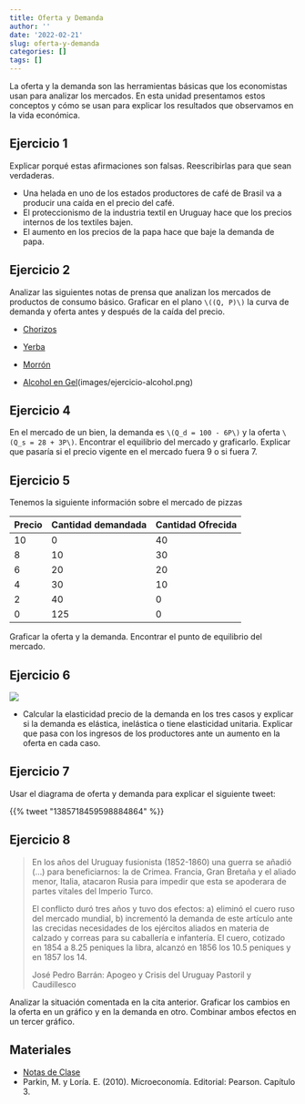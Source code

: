 ```yaml
---
title: Oferta y Demanda
author: ''
date: '2022-02-21'
slug: oferta-y-demanda
categories: []
tags: []
---
```


La oferta y la demanda son las herramientas básicas que los economistas usan para analizar los mercados. En esta unidad presentamos estos conceptos y cómo se usan para explicar los resultados que observamos en la vida económica.

## Ejercicio 1

Explicar porqué estas afirmaciones son falsas. Reescribirlas para que sean verdaderas.

-   Una helada en uno de los estados productores de café de Brasil va a producir una caída en el precio del café.
-   El proteccionismo de la industria textil en Uruguay hace que los precios internos de los textiles bajen.
-   El aumento en los precios de la papa hace que baje la demanda de papa.

## Ejercicio 2

Analizar las siguientes notas de prensa que analizan los mercados de productos de consumo básico. Graficar en el plano `\((Q, P)\)` la curva de demanda y oferta antes y después de la caída del precio.

-   [Chorizos](images/chorizos.png)

-   [Yerba](images/ejercicio-yerba.png)

-   [Morrón](images/ejercicio-morron.png)

-   [Alcohol en Gel]()(images/ejercicio-alcohol.png)

## Ejercicio 4

En el mercado de un bien, la demanda es `\(Q_d = 100 - 6P\)` y la oferta `\(Q_s = 28 + 3P\)`. Encontrar el equilibrio del mercado y graficarlo. Explicar que pasaría si el precio vigente en el mercado fuera 9 o si fuera 7.

## Ejercicio 5

Tenemos la siguiente información sobre el mercado de pizzas

| Precio | Cantidad demandada | Cantidad Ofrecida |
|--------|--------------------|-------------------|
| 10     | 0                  | 40                |
| 8      | 10                 | 30                |
| 6      | 20                 | 20                |
| 4      | 30                 | 10                |
| 2      | 40                 | 0                 |
| 0      | 125                | 0                 |

Graficar la oferta y la demanda. Encontrar el punto de equilibrio del mercado.

## Ejercicio 6

![](/imgs/casos.png)

-   Calcular la elasticidad precio de la demanda en los tres casos y explicar si la demanda es elástica, inelástica o tiene elasticidad unitaria. Explicar que pasa con los ingresos de los productores ante un aumento en la oferta en cada caso.

## Ejercicio 7

Usar el diagrama de oferta y demanda para explicar el siguiente tweet:

{{% tweet "1385718459598884864" %}}

## Ejercicio 8

> <p>
> En los años del Uruguay fusionista (1852-1860) una guerra se añadió (…) para beneficiarnos: la de Crimea. Francia, Gran Bretaña y el aliado menor, Italia, atacaron Rusia para impedir que esta se apoderara de partes vitales del Imperio Turco.
> </p>
> <p>
> El conflicto duró tres años y tuvo dos efectos: a) eliminó el cuero ruso del mercado mundial, b) incrementó la demanda de este artículo ante las crecidas necesidades de los ejércitos aliados en materia de calzado y correas para su caballería e infantería. El cuero, cotizado en 1854 a 8.25 peniques la libra, alcanzó en 1856 los 10.5 peniques y en 1857 los 14.
> </p>
> <footer>
> José Pedro Barrán: Apogeo y Crisis del Uruguay Pastoril y Caudillesco
> </footer>

Analizar la situación comentada en la cita anterior. Graficar los cambios en la oferta en un gráfico y en la demanda en otro. Combinar ambos efectos en un tercer gráfico.

<!-- - [La verdadera dimensión de la escasez en Venezuela](https://www.bbc.com/mundo/noticias/2015/05/150512_venezuela_escasez_reportaje_dp) -->
<!-- - [¿Por qué hay que hacer tanta fila en Venezuela?](https://www.bbc.com/mundo/noticias/2014/02/140203_venezuela_colas_escasez_dp) -->

## Materiales

-   [Notas de Clase](https://demanda--diapos-econ.netlify.app)
-   Parkin, M. y Loría. E. (2010). Microeconomía. Editorial: Pearson. Capítulo 3.
